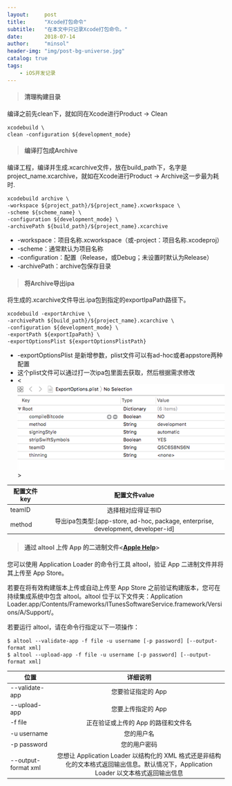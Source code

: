 ```yaml
---
layout:     post
title:      "Xcode打包命令"
subtitle:   "在本文中只记录Xcode打包命令。"
date:       2018-07-14
author:     "minsol"
header-img: "img/post-bg-universe.jpg"
catalog: true
tags:
    - iOS开发记录
---
```


>#### 清理构建目录
编译之前先clean下，就如同在Xcode进行Product -> Clean
```
xcodebuild \
clean -configuration ${development_mode}
```

>#### 编译打包成Archive
编译工程，编译并生成.xcarchive文件，放在build_path下，名字是project_name.xcarchive，就如在Xcode进行Product -> Archive这一步最为耗时.
```
xcodebuild archive \ 
-workspace ${project_path}/${project_name}.xcworkspace \
-scheme ${scheme_name} \
-configuration ${development_mode} \
-archivePath ${build_path}/${project_name}.xcarchive
```
* -workspace：项目名称.xcworkspace（或-project：项目名称.xcodeproj）
* -scheme：通常默认为项目名称
* -configuration：配置（Release，或Debug；未设置时默认为Release）
* -archivePath：archive包保存目录

>#### 将Archive导出ipa
将生成的.xcarchive文件导出.ipa包到指定的exportIpaPath路径下。
```
xcodebuild -exportArchive \ 
-archivePath ${build_path}/${project_name}.xcarchive \
-configuration ${development_mode} \
-exportPath ${exportIpaPath} \
-exportOptionsPlist ${exportOptionsPlistPath}
```
* -exportOptionsPlist 是新增参数，plist文件可以有ad-hoc或者appstore两种配置
* 这个plist文件可以通过打一次ipa包里面去获取，然后根据需求修改
* <![ExportOptions.plist](https://github.com/minsol/MarkdownPhotos/blob/master/Images/%5B0001%5DXcodeBuild/XcodeBuild.png?raw=true)>
 
|配置文件key	| 配置文件value|
|----------------------| :-----------------------------:|
|teamID	|选择相对应得证书ID|
|method	|导出ipa包类型:[app-store, ad-hoc, package, enterprise, development, developer-id]|


>#### 通过 altool 上传 App 的二进制文件<[Apple Help](https://help.apple.com/itc/apploader/#/apdATD1E53-D1E1A1303-D1E53A1126)>
您可以使用 Application Loader 的命令行工具 altool，验证 App 二进制文件并将其上传至 App Store。

若要在将有效构建版本上传或自动上传至 App Store 之前验证构建版本，您可在持续集成系统中包含 altool。altool 位于以下文件夹：Application Loader.app/Contents/Frameworks/ITunesSoftwareService.framework/Versions/A/Support/。

若要运行 altool，请在命令行指定以下一项操作：
```
$ altool --validate-app -f file -u username [-p password] [--output-format xml]
$ altool --upload-app -f file -u username [-p password] [--output-format xml]
```

|位置                   | 详细说明                        |
|----------------------| :-----------------------------:|
|--validate-app        | 您要验证指定的 App               |
|--upload-app          | 您要上传指定的 App               |
-f file                | 正在验证或上传的 App 的路径和文件名 | 
-u username            | 您的用户名                       |
-p password            | 您的用户密码                     |
--output-format xml    | 您想让 Application Loader 以结构化的 XML 格式还是非结构化的文本格式返回输出信息。默认情况下，Application Loader 以文本格式返回输出信息|

